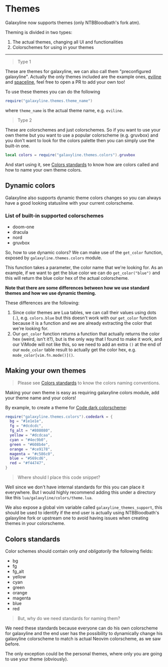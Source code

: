 # Themes

Galaxyline now supports themes (only NTBBloodbath's fork atm).

Theming is divided in two types:

1. The actual themes, changing all UI and functionalities
2. Colorschemes for using in your themes

---

> Type 1

These are themes for galaxyline, we can also call them "preconfigured galaxyline".
Actually the only themes included are the example ones, [eviline](../lua/galaxyline/themes/eviline.lua)
and [spaceline](../lua/galaxyline/themes/spaceline.lua), feel free to open a PR to add your own too!

To use these themes you can do the following

```lua
require("galaxyline.themes.theme_name")
```

where `theme_name` is the actual theme name, e.g. `eviline`.

> Type 2

These are colorschemes and just colorschemes. So if you want to use your own theme
but you want to use a popular colorscheme (e.g. gruvbox) and you don't want to look for
the colors palette then you can simply use the built-in one.

```lua
local colors = require("galaxyline.themes.colors").gruvbox
```

And start using it, see [Colors standards](#colors-standards) to know how are colors called
and how to name your own theme colors.

## Dynamic colors

Galaxyline also supports dynamic theme colors changes so you can always have a good looking statusline with your
current colorscheme.

### List of built-in supported colorschemes

- doom-one
- dracula
- nord
- gruvbox

So, how to use dynamic colors? We can make use of the `get_color` function, exposed by `galaxyline.themes.colors` module.

This function takes a parameter, the color name that we're looking for. As an example, if we want to get the blue color we can
do `get_color("blue")` and this will return the blue color hex of the actual colorscheme.

**Note that there are some differences between how we use standard themes and how we use dynamic theming.**

These differences are the following:

1. Since color themes are Lua tables, we can call their values using dots (`.`), e.g. `colors.blue` but
   this doesn't work with our `get_color` function because it is a function and we are already extracting
   the color that we're looking for.
2. Our `get_color` function returns a function that actually returns the color hex (weird, isn't it?), but is
   the only way that I found to make it work, and our ViMode will not like this, so we need to add an extra `()`
   at the end of our `mode_color` table result to actually get the color hex, e.g. `mode_color[vim.fn.mode()]()`.

## Making your own themes

> Please see [Colors standards](#colors-standards) to know the colors naming conventions.

Making your own theme is easy as requiring galaxyline colors module, add your theme name and your colors!

By example, to create a theme for [Code dark colorscheme](https://github.com/tomasiser/vim-code-dark):

```lua
require("galaxyline.themes.colors").codedark = {
  bg = "#1e1e1e",
  fg = "#dcdcdc",
  fg_alt = "#808080",
  yellow = "#dcdcaa",
  cyan = "#4ec9b0",
  green = "#608b4e",
  orange = "#ce9178",
  magenta = "#c586c0",
  blue = "#569cd6",
  red = "#f44747",
}
```

> Where should I place this code snippet?

Well since we don't have internal standards for this you can place it everywhere. But I would highly recommend adding
this under a directory like this `lua/galaxyline/colors/theme.lua`.

We also expose a global vim variable called `galaxyline_themes_support`, this should be used to identify if the end user
is actually using NTBBloodbath's galaxyline fork or upstream one to avoid having issues when creating themes in your colorscheme.

## Colors standards

Color schemes should contain only _and obligatorily_ the following fields:

- bg
- fg
- fg_alt
- yellow
- cyan
- green
- orange
- magenta
- blue
- red

> But, why do we need standards for naming them?

We need these standards because everyone can do his own colorscheme for galaxyline and the end user has the possibility
to dynamically change his galaxyline colorscheme to match is actual Neovim colorscheme, as we saw before.

The only exception could be the personal themes, where only you are going to use your theme (obviously).
